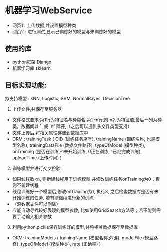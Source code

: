 # 机器学习WebService
- 网页1 : 上传数据,并设置模型种类
- 网页2 : 进行测试,显示已训练好的模型与未训练好的模型

## 使用的库 
- python框架 Django
- 机器学习库 sklearn

## 目标实现功能:
拟支持模型 : kNN, Logistic, SVM, NormalBayes, DecisionTree

1. 上传文件,并保存至服务器
 - 文件格式要求:第1行为特征名与种类名,第2-n行,前m列为特征值,最后一列为种类。数据间以 ' '或 '\t' 隔开,（之后可以提供多文件类型支持）
 - 文件上传后,将相关属性存储到数据库中
 - ORM : trainingTask ( OID (训练任务序号), trainingName (训练名称, 也是模型名称), trainingDataFile (数据文件路径), typeOfModel (模型种类), onTraining (是否在训练,-1未开始训练, 0正在训练, 1已经完成训练), uploadTime (上传时间) )

2. 训练模型并进行交叉检验
- 如果线程数<n, 则新建线程用于训练模型,并修改训练任务onTraining为0；否则不新建线程
- 线程训练好一个模型后,修改onTraining为1, 执行3, 之后检查数据库是否有未开始训练的任务, 若有则继续进行新的训练
- （源数据文件可以删除）
- 应能自动寻找较好表现的模型参数, 比如使用GridSearch方法等；若不能则需要手动输入相关参数

3. 利用python.pickle保存训练好的模型,并将相关数据保存至数据库
- ORM: trainingModels ( trainingName (模型名称,外键), modelFile  (模型路径), typeOfModel (模型种类), rate (正确率) )

